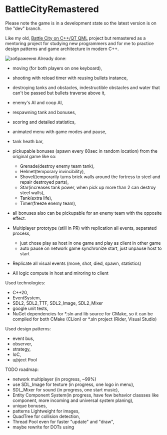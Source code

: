 # BattleCityRemastered
Please note the game is in a development state so the latest version is on the "dev" branch.

Like my old, [Battle City on C++/QT QML](https://github.com/roma4004/battle_city_qt_qml) project but remastered as a mentoring project for studying new programmers
and for me to practice design patterns and game architecture in modern C++.

![зображення](https://github.com/roma4004/BattleCityRemastered/assets/16146920/74cca7c2-7497-441c-9652-66f47282291a)
Already done:
* moving (for both players on one keyboard),
* shooting with reload timer with reusing bullets instance,
* destroying tanks and obstacles, indestructible obstacles and water that can't be passed but bullets traverse above it,
* enemy's AI and coop AI,
* respawning tank and bonuses,
* scoring and detailed statistics,
* animated menu with game modes and pause,
* tank heath bar,
* pickupable bonuses (spawn every 60sec in random location) from the original game like so:
  * Grenade(destroy enemy team tank),
  * Helmet(temporary invincibility),
  * Shovel(temporarily turns brick walls around the fortress to steel and repair destroyed parts),
  * Star(increases tank power, when pick up more than 2 can destroy steel walls),
  * Tank(extra life),
  * Timer(freeze enemy team),
* all bonuses also can be pickupable for an enemy team with the opposite effect.

* Multiplayer prototype (still in PR) with replication all events, separated process, 
  * just chose play as host in one game and play as client in other game
  * auto pause on network game synchronize start, just unpause host to start
* Replicate all visual events (move, shot, died, spawn, statistics)
* All logic compute in host and miroring to client

Used technologies:
* C++20,
* EventSystem,
* SDL2, SDL2_TTF, SDL2_Image, SDL2_Mixer
* google unit tests,
* NuGet dependencies for *.sln and lib source for CMake, so it can be compiled for both CMake (CLion) or *.sln project (Rider, Visual Studio)

Used design patterns: 
* event bus, 
* observer, 
* strategy, 
* IoC,
* щbject Pool

TODO roadmap: 
* network multiplayer (in progress, ~99%)
* use SDL_Image for texture (in progress, one logo in menu),
* SDL_Mixer for sound (in progress, one start music),
* Entity Component System(in progress, have few behavior classses like component, more incoming and universal system planing),
* unique bonuses,
* patterns Lightweight for images,
* QuadTree for collision detection,
* Thread Pool even for faster "update" and "draw",
* maybe rewrite for DOTs using
